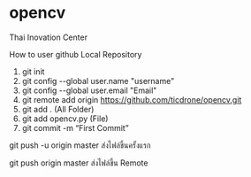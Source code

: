 # opencv
Thai Inovation Center

How to user github
Local Repository 
1. git init
2. git config --global user.name "username"
3. git config --global user.email "Email"
4. git remote add origin https://github.com/ticdrone/opencv.git
5. git add . (All Folder)   
6. git add opencv.py (File)
7. git commit -m “First Commit”

git push -u origin master ส่งไฟล์ขึ้นครั้งแรก

git push origin master ส่งไฟล์ขึ้น Remote






